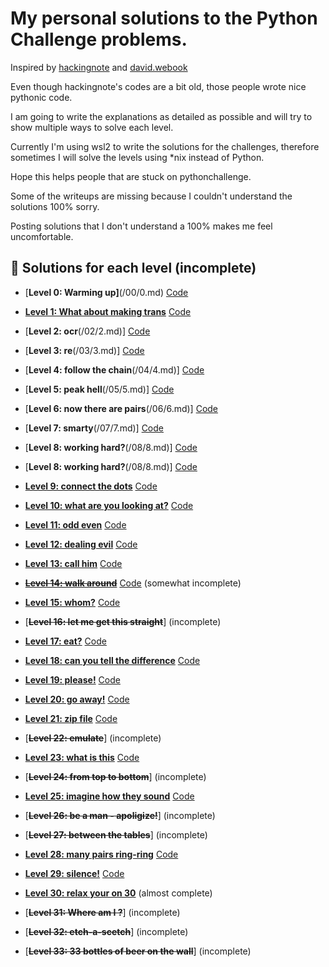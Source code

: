 # My personal solutions to the Python Challenge problems. 


Inspired by [hackingnote](https://www.hackingnote.com/en/python-challenge-solutions/) and [david.webook](https://david.webook.club/tag/the-python-challenge/)


Even though hackingnote's codes are a bit old, those people wrote nice pythonic code. 


I am going to write the explanations as detailed as possible and will try to show multiple ways to solve each level. 


Currently I'm using wsl2 to write the solutions for the challenges, therefore sometimes I will solve the levels using *nix instead of Python. 


Hope this helps people that are stuck on pythonchallenge. 

Some of the writeups are missing because I couldn't understand the solutions 100% sorry. 

Posting solutions that I don't understand a 100% makes me feel uncomfortable. 


## 🚀 Solutions for each level (incomplete)

* [**Level 0: Warming up]**(/00/0.md) [Code](/00/0.py)

* [**Level 1: What about making trans**](/01/1.md) [Code](/01/1.py)

* [**Level 2: ocr**(/02/2.md)] [Code](/02/2.py)

* [**Level 3: re**(/03/3.md)] [Code](/03/3.py)

* [**Level 4: follow the chain**(/04/4.md)] [Code](/04/4.py)

* [**Level 5: peak hell**(/05/5.md)] [Code](/05/5.py)

* [**Level 6: now there are pairs**(/06/6.md)] [Code](/06/6.py)

* [**Level 7: smarty**(/07/7.md)] [Code](/07/7.py)

* [**Level 8: working hard?**(/08/8.md)] [Code](/08/8.py)

* [**Level 8: working hard?**(/08/8.md)] [Code](/08/8.py)

* [**Level 9: connect the dots**](/09/9.md) [Code](/09/9.py)

* [**Level 10: what are you looking at?**](/10/10.md) [Code](/10/10.py)

* [**Level 11: odd even**](/11/11.md) [Code](/11/11.py)

* [**Level 12: dealing evil**](/12/12.md) [Code](/12/12.py)

* [**Level 13: call him**](/13/13.md) [Code](/13/13.py)

* [**<s>Level 14: walk around</s>**](/14/14.md) [Code](/14/14.py) (somewhat incomplete)

* [**Level 15: whom?**](/15/15.md) [Code](/15/15.py)

* [**<s>Level 16: let me get this straight</s>**] (incomplete)

* [**Level 17: eat?**](/17/17.md) [Code](/17/17.py)

* [**Level 18: can you tell the difference**](/18/18.md) [Code](/18/18.py)

* [**Level 19: please!**](/19/19.md) [Code](/19/19.py)

* [**Level 20: go away!**](/20/20.md) [Code](/20/20.py)

* [**Level 21: zip file**](/21/21.md) [Code](/21/21.py)

* [**<s>Level 22: emulate</s>**]  (incomplete)

* [**Level 23: what is this**](/23/23.md) [Code](/23/23.py)

* [**<s>Level 24: from top to bottom</s>**]  (incomplete)

* [**Level 25: imagine how they sound**](/25/25.md) [Code](/25/25.py)

* [**<s>Level 26: be a man - apoligize!</s>**]  (incomplete)

* [**<s>Level 27: between the tables</s>**]  (incomplete)

* [**Level 28: many pairs ring-ring**](/28/28.md) [Code](/28/28.py)

* [**Level 29: silence!**](/29/29.md) [Code](/29/29.py)

* [**Level 30: relax your on 30**](/30/30.py) (almost complete)

* [**<s>Level 31: Where am I ?</s>**] (incomplete)

* [**<s>Level 32: etch-a-scetch</s>**] (incomplete)

* [**<s>Level 33: 33 bottles of beer on the wall</s>**] (incomplete)